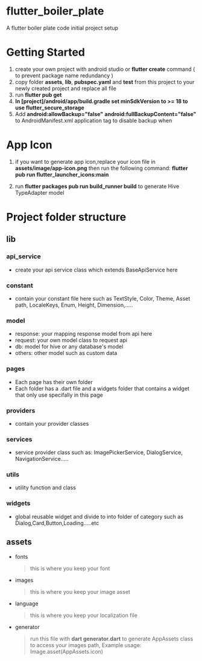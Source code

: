# flutter_boiler_plate

A flutter boiler plate code initial project setup

# Getting Started

1. create your own project with android studio or **flutter create** command ( to prevent package name redundancy )
2. copy folder **assets**, **lib**, **pubspec.yaml** and **test** from this project to your newly created project and replace all file
3. run **flutter pub get**
4. **In [project]/android/app/build.gradle set minSdkVersion to >= 18 to use flutter_secure_storage**
5. Add
    **android:allowBackup="false"**
    **android:fullBackupContent="false"**
   to AndroidManifest.xml application tag to disable backup when

# App Icon

1. if you want to generate app icon,replace your icon file in **assets/image/app-icon.png** then run the following command: **flutter pub run flutter_launcher_icons:main**

2. run **flutter packages pub run build_runner build** to generate Hive TypeAdapter model

# Project folder structure

## lib

### api_service

- create your api service class which extends BaseApiService here

### constant

- contain your constant file here such as TextStyle, Color, Theme, Asset path, LocaleKeys, Enum, Height, Dimension,.....

### model

- response: your mapping response model from api here
- request: your own model class to request api
- db: model for hive or any database's model
- others: other model such as custom data

### pages

- Each page has their own folder
- Each folder has a .dart file and a widgets folder that contains a widget that only use specifally in this page

### providers

- contain your provider classes

### services

- service provider class such as: ImagePickerService, DialogService, NavigationService.....

### utils

- utility function and class

### widgets

- global reusable widget and divide to into folder of category such as Dialog,Card,Button,Loading.....etc

## assets

- fonts
  > this is where you keep your font
- images

  > this is where you keep your image asset

- language

  > this is where you keep your localization file

- generator
  > run this file with **dart generator.dart** to generate AppAssets class to access your images path, Example usage: Image.asset(AppAssets.icon)
